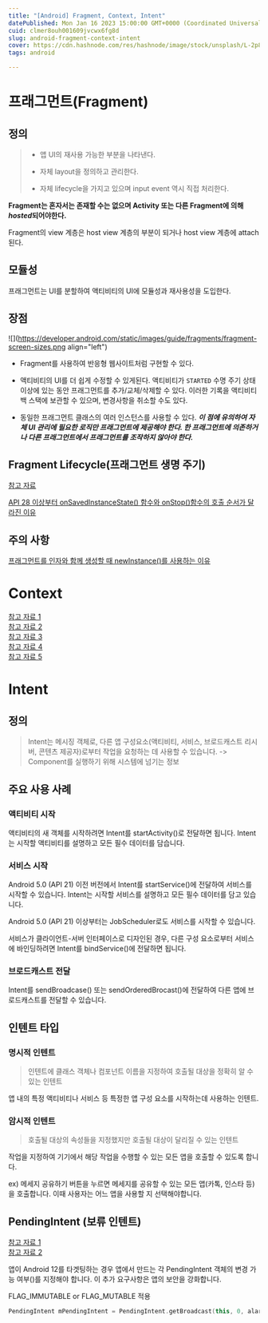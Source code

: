 ```yaml
---
title: "[Android] Fragment, Context, Intent"
datePublished: Mon Jan 16 2023 15:00:00 GMT+0000 (Coordinated Universal Time)
cuid: clmer8ouh001609jvcwx6fg8d
slug: android-fragment-context-intent
cover: https://cdn.hashnode.com/res/hashnode/image/stock/unsplash/L-2p8fapOA8/upload/c1c785a56fdd64f494d245bebdb1c3a5.jpeg
tags: android

---
```


# 프래그먼트(Fragment)

## 정의

> * 앱 UI의 재사용 가능한 부분을 나타낸다.
>     
> * 자체 layout을 정의하고 관리한다.
>     
> * 자체 lifecycle을 가지고 있으며 input event 역시 직접 처리한다.
>     

**Fragment는 혼자서는 존재할 수는 없으며 Activity 또는 다른 Fragment에 의해 *hosted*되어야한다.**

Fragment의 view 계층은 host view 계층의 부분이 되거나 host view 계층에 attach 된다.

## 모듈성

프래그먼트는 UI를 분할하여 액티비티의 UI에 모듈성과 재사용성을 도입한다.

## 장점

![](https://developer.android.com/static/images/guide/fragments/fragment-screen-sizes.png align="left")

* Fragment를 사용하여 반응형 웹사이트처럼 구현할 수 있다.
    
* 액티비티의 UI를 더 쉽게 수정할 수 있게된다. 액티비티가 `STARTED` 수명 주기 상태 이상에 있는 동안 프래그먼트를 추가/교체/삭제할 수 있다. 이러한 기록을 액티비티 백 스택에 보관할 수 있으며, 변경사항을 취소할 수도 있다.
    
* 동일한 프래그먼트 클래스의 여러 인스턴스를 사용할 수 있다. ***이 점에 유의하여 자체 UI 관리에 필요한 로직만 프래그먼트에 제공해야 한다. 한 프래그먼트에 의존하거나 다른 프래그먼트에서 프래그먼트를 조작하지 않아야 한다.***
    

## Fragment Lifecycle(프래그먼트 생명 주기)

[참고 자료](https://readystory.tistory.com/199)

[API 28 이상부터 onSavedInstanceState() 함수와 onStop()함수의 호출 순서가 달라진 이유](https://stackoverflow.com/questions/73363275/what-are-the-reasons-behind-the-change-in-the-order-of-onsaveinstancestate-and-o)

## 주의 사항

[프래그먼트를 인자와 함께 생성할 때 newInstance()를 사용하는 이유](https://black-jin0427.tistory.com/250)

# Context

[참고 자료 1](https://hee96-story.tistory.com/68)  
[참고 자료 2](https://www.charlezz.com/?p=1080)  
[참고 자료 3](https://amitshekhar.me/blog/context-in-android-application)  
[참고 자료 4](https://roomedia.tistory.com/entry/Android-Context%EB%9E%80-%EB%AC%B4%EC%97%87%EC%9D%BC%EA%B9%8C)  
[참고 자료 5](https://velog.io/@sery270/%EC%95%88%EB%93%9C%EB%A1%9C%EC%9D%B4%EB%93%9C-Context)

# Intent

## 정의

> Intent는 메시징 객체로, 다른 앱 구성요소(액티비티, 서비스, 브로드캐스트 리시버, 콘텐츠 제공자)로부터 작업을 요청하는 데 사용할 수 있습니다. -&gt; Component를 실행하기 위해 시스템에 넘기는 정보

## 주요 사용 사례

### 액티비티 시작

액티비티의 새 객체를 시작하려면 Intent를 startActivity()로 전달하면 됩니다. Intent는 시작할 액티비티를 설명하고 모든 필수 데이터를 담습니다.

### 서비스 시작

Android 5.0 (API 21) 이전 버전에서 Intent를 startService()에 전달하여 서비스를 시작할 수 있습니다. Intent는 시작할 서비스를 설명하고 모든 필수 데이터를 담고 있습니다.

Android 5.0 (API 21) 이상부터는 JobScheduler로도 서비스를 시작할 수 있습니다.

서비스가 클라이언트-서버 인터페이스로 디자인된 경우, 다른 구성 요소로부터 서비스에 바인딩하려면 Intent를 bindService()에 전달하면 됩니다.

### 브로드캐스트 전달

Intent를 sendBroadcase() 또는 sendOrderedBrocast()에 전달하여 다른 앱에 브로드캐스트를 전달할 수 있습니다.

## 인텐트 타입

### 명시적 인텐트

> 인텐트에 클래스 객체나 컴포넌트 이름을 지정하여 호출될 대상을 정확히 알 수 있는 인텐트

앱 내의 특정 액티비티나 서비스 등 특정한 앱 구성 요소를 시작하는데 사용하는 인텐트.

### 암시적 인텐트

> 호출될 대상의 속성들을 지정했지만 호출될 대상이 달리질 수 있는 인텐트

작업을 지정하여 기기에서 해당 작업을 수행할 수 있는 모든 앱을 호출할 수 있도록 합니다.

ex) 메세지 공유하기 버튼을 누르면 메세지를 공유할 수 있는 모든 앱(카톡, 인스타 등)을 호출합니다. 이때 사용자는 어느 앱을 사용할 지 선택해야합니다.

## PendingIntent (보류 인텐트)

[참고 자료 1](https://velog.io/@haero_kim/Android-PendingIntent-%EA%B0%9C%EB%85%90-%EC%9D%B5%ED%9E%88%EA%B8%B0)  
[참고 자료 2](https://bb-library.tistory.com/267)

앱이 Android 12를 타겟팅하는 경우 앱에서 만드는 각 PendingIntent 객체의 변경 가능 여부()를 지정해야 합니다. 이 추가 요구사항은 앱의 보안을 강화합니다.

FLAG\_IMMUTABLE or FLAG\_MUTABLE 적용

```kotlin
PendingIntent mPendingIntent = PendingIntent.getBroadcast(this, 0, alarmIntent, PendingIntent.FLAG_CANCEL_CURRENT | PendingIntent.FLAG_IMMUTABLE);
```